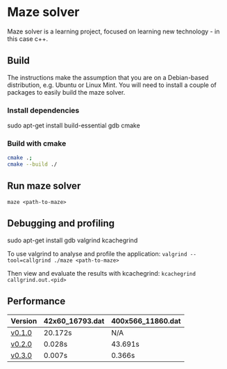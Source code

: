 # Maze solver

Maze solver is a learning project, focused on learning new technology - in this case c++.

## Build

The instructions make the assumption that you are on a Debian-based distribution, e.g. Ubuntu or Linux Mint. You will need to install a couple of packages to easily build the maze solver.

### Install dependencies
sudo apt-get install build-essential gdb cmake

### Build with cmake

```bash
cmake .;
cmake --build ./
```

## Run maze solver

`maze <path-to-maze>`

## Debugging and profiling
sudo apt-get install gdb valgrind kcachegrind

To use valgrind to analyse and profile the application:
`valgrind --tool=callgrind ./maze <path-to-maze>`

Then view and evaluate the results with kcachegrind:
`kcachegrind callgrind.out.<pid>`

## Performance

| Version | 42x60_16793.dat | 400x566_11860.dat |
|---------|-----------------|-------------------|
| [v0.1.0](https://github.com/oizo/maze-solver/releases/tag/v0.1.0)  |         20.172s |               N/A |
| [v0.2.0](https://github.com/oizo/maze-solver/releases/tag/v0.1.0)  |          0.028s |           43.691s |
| [v0.3.0](https://github.com/oizo/maze-solver/releases/tag/v0.1.0)  |          0.007s |            0.366s |

